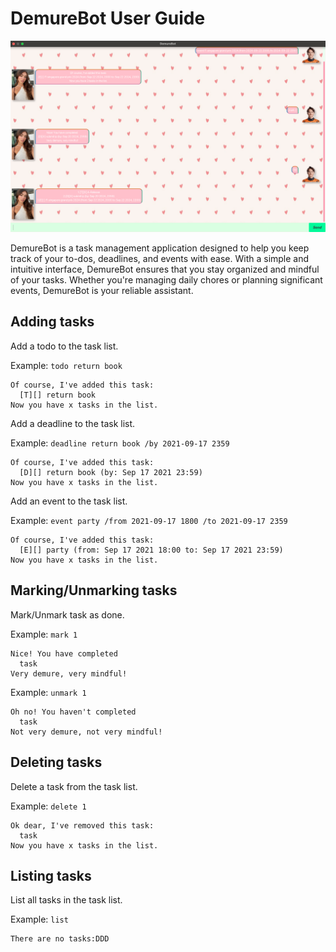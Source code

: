 # DemureBot User Guide

![Ui.png](Ui.png)

DemureBot is a task management application designed to help you keep track of your to-dos, deadlines, and events with ease. With a simple and intuitive interface, DemureBot ensures that you stay organized and mindful of your tasks. Whether you're managing daily chores or planning significant events, DemureBot is your reliable assistant.

## Adding tasks

Add a todo to the task list.

Example: `todo return book`

```
Of course, I've added this task:
  [T][] return book
Now you have x tasks in the list.
```

Add a deadline to the task list.

Example: `deadline return book /by 2021-09-17 2359`

```
Of course, I've added this task:
  [D][] return book (by: Sep 17 2021 23:59)
Now you have x tasks in the list.
```

Add an event to the task list.

Example: `event party /from 2021-09-17 1800 /to 2021-09-17 2359`

```
Of course, I've added this task:
  [E][] party (from: Sep 17 2021 18:00 to: Sep 17 2021 23:59)
Now you have x tasks in the list.
```

## Marking/Unmarking tasks

Mark/Unmark task as done.

Example: `mark 1`

```
Nice! You have completed  
  task
Very demure, very mindful!
```

Example: `unmark 1`

```
Oh no! You haven't completed  
  task
Not very demure, not very mindful!
```

## Deleting tasks

Delete a task from the task list.

Example: `delete 1`

```
Ok dear, I've removed this task:
  task
Now you have x tasks in the list.
```

## Listing tasks

List all tasks in the task list.

Example: `list`

```
There are no tasks:DDD
```